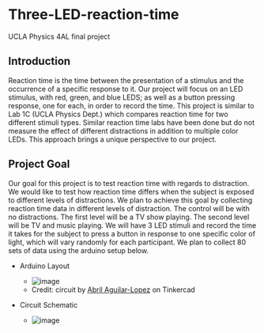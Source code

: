# Three-LED-reaction-time
UCLA Physics 4AL final project

## Introduction
Reaction time is the time between the presentation of a stimulus and the occurrence of a specific response to it.
Our project will focus on an LED stimulus, with red, green, and blue LEDS; as well as a button pressing response, one for each, in order to record the time. 
This project is similar to Lab 1C (UCLA Physics Dept.) which compares reaction time for two different stimuli types. 
Similar reaction time labs have been done but do not measure the effect of different distractions in addition to multiple color LEDs. 
This approach brings a unique perspective to our project.  

## Project Goal 
Our goal for this project is to test reaction time with regards to distraction. 
We would like to test how reaction time differs when the subject is exposed to different levels of distractions. 
We plan to achieve this goal by collecting reaction time data in different levels of distraction. 
The control will be with no distractions. The first level will be a TV show playing. 
The second level will be TV and music playing. We will have 3 LED stimuli and record the time it takes for the subject to press a button in response to one specific color of light, which will vary randomly for each participant. 
We plan to collect 80 sets of data using the arduino setup below.

- Arduino Layout
  - ![image](https://github.com/abril-AL/Three-LED-reaction-time/assets/103137140/267f9cef-1452-41e9-9186-4748f2b6845d)
  - Credit: circuit by [Abril Aguilar-Lopez](https://www.tinkercad.com/things/jwfZ7pfeivH) on Tinkercad
 
- Circuit Schematic
  - ![image](https://github.com/abril-AL/Three-LED-reaction-time/assets/103137140/b3148ff7-9fd7-48bf-969b-2c9f58adea06)


